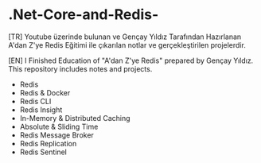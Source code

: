 # .Net-Core-and-Redis-

[TR] Youtube üzerinde bulunan ve Gençay Yıldız Tarafından Hazırlanan A'dan Z'ye Redis Eğitimi ile çıkarılan notlar ve gerçekleştirilen projelerdir.

[EN] I Finished Education of "A'dan Z'ye Redis" prepared by Gençay Yıldız. This repository includes notes and projects. 

- Redis
- Redis & Docker 
- Redis CLI
- Redis Insight
- In-Memory & Distributed Caching
- Absolute & Sliding Time
- Redis Message Broker
- Redis Replication
- Redis Sentinel
